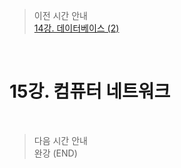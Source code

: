 > 이전 시간 안내  
> [14강. 데이터베이스 (2)         ](./14_Database2.md)  

<br>

# 15강. 컴퓨터 네트워크           

<br>

> 다음 시간 안내  
> 완강 (END)  